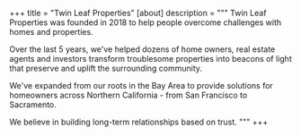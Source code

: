 +++
title = "Twin Leaf Properties"
[about]
description = """
Twin Leaf Properties was founded in 2018 to help people overcome challenges with homes and properties.

Over the last 5 years, we've helped dozens of home owners, real estate agents and investors transform troublesome properties into beacons of light that preserve and uplift the surrounding community.

We've expanded from our roots in the Bay Area to provide solutions for homeowners across Northern California - from San Francisco to Sacramento.

We believe in building long-term relationships based on trust.
"""
+++
